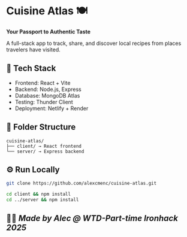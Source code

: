 # Cuisine Atlas 🍽️

**Your Passport to Authentic Taste**

A full-stack app to track, share, and discover local recipes from places travelers have visited.

## 🚀 Tech Stack

- Frontend: React + Vite
- Backend: Node.js, Express
- Database: MongoDB Atlas
- Testing: Thunder Client
- Deployment: Netlify + Render

## 📁 Folder Structure

```
cuisine-atlas/
├── client/ → React frontend
└── server/ → Express backend
```

## ⚙️ Run Locally

```bash
git clone https://github.com/alexcmenc/cuisine-atlas.git

cd client && npm install
cd ../server && npm install

```

## 👨‍🍳 _Made by Alec @ WTD-Part-time Ironhack 2025_
